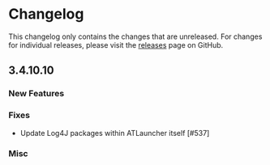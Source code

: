 # Changelog

This changelog only contains the changes that are unreleased. For changes for individual releases, please visit the
[releases](https://github.com/ATLauncher/ATLauncher/releases) page on GitHub.

## 3.4.10.10

### New Features

### Fixes
- Update Log4J packages within ATLauncher itself [#537]

### Misc
